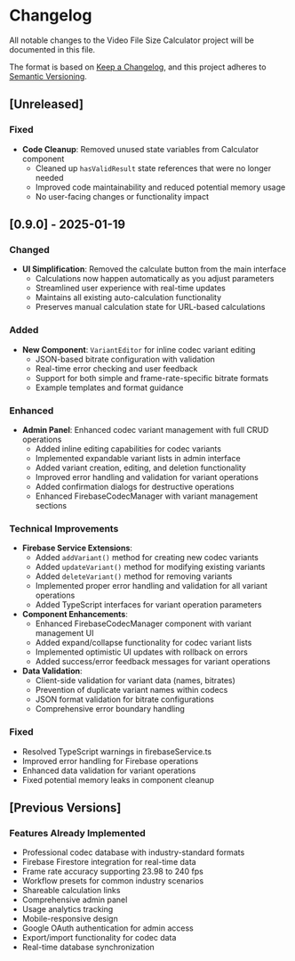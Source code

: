 # Changelog

All notable changes to the Video File Size Calculator project will be documented in this file.

The format is based on [Keep a Changelog](https://keepachangelog.com/en/1.0.0/),
and this project adheres to [Semantic Versioning](https://semver.org/spec/v2.0.0.html).

## [Unreleased]

### Fixed
- **Code Cleanup**: Removed unused state variables from Calculator component
  - Cleaned up `hasValidResult` state references that were no longer needed
  - Improved code maintainability and reduced potential memory usage
  - No user-facing changes or functionality impact

## [0.9.0] - 2025-01-19

### Changed
- **UI Simplification**: Removed the calculate button from the main interface
  - Calculations now happen automatically as you adjust parameters
  - Streamlined user experience with real-time updates
  - Maintains all existing auto-calculation functionality
  - Preserves manual calculation state for URL-based calculations

### Added
- **New Component**: `VariantEditor` for inline codec variant editing
  - JSON-based bitrate configuration with validation
  - Real-time error checking and user feedback
  - Support for both simple and frame-rate-specific bitrate formats
  - Example templates and format guidance

### Enhanced
- **Admin Panel**: Enhanced codec variant management with full CRUD operations
  - Added inline editing capabilities for codec variants
  - Implemented expandable variant lists in admin interface
  - Added variant creation, editing, and deletion functionality
  - Improved error handling and validation for variant operations
  - Added confirmation dialogs for destructive operations
  - Enhanced FirebaseCodecManager with variant management sections

### Technical Improvements
- **Firebase Service Extensions**:
  - Added `addVariant()` method for creating new codec variants
  - Added `updateVariant()` method for modifying existing variants
  - Added `deleteVariant()` method for removing variants
  - Implemented proper error handling and validation for all variant operations
  - Added TypeScript interfaces for variant operation parameters
- **Component Enhancements**:
  - Enhanced FirebaseCodecManager component with variant management UI
  - Added expand/collapse functionality for codec variant lists
  - Implemented optimistic UI updates with rollback on errors
  - Added success/error feedback messages for variant operations
- **Data Validation**:
  - Client-side validation for variant data (names, bitrates)
  - Prevention of duplicate variant names within codecs
  - JSON format validation for bitrate configurations
  - Comprehensive error boundary handling

### Fixed
- Resolved TypeScript warnings in firebaseService.ts
- Improved error handling for Firebase operations
- Enhanced data validation for variant operations
- Fixed potential memory leaks in component cleanup

## [Previous Versions]

### Features Already Implemented
- Professional codec database with industry-standard formats
- Firebase Firestore integration for real-time data
- Frame rate accuracy supporting 23.98 to 240 fps
- Workflow presets for common industry scenarios
- Shareable calculation links
- Comprehensive admin panel
- Usage analytics tracking
- Mobile-responsive design
- Google OAuth authentication for admin access
- Export/import functionality for codec data
- Real-time database synchronization